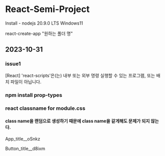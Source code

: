 # React-Semi-Project

Install - nodejs 20.9.0 LTS
Windows11

react-create-app "원하는 폴더 명"

## 2023-10-31 
### issue1 

[React] 'react-scripts'은(는) 내부 또는 외부 명령 실행할 수 있는 프로그램, 또는 배치 파일이 아닙니다.

### npm install prop-types

### react classname for module.css

#### class name을 랜덤으로 생성하기 때문에 class name을 같게해도 문제가 되지 않는다.
App_title__oSnkz

Button_title__d8ixm
